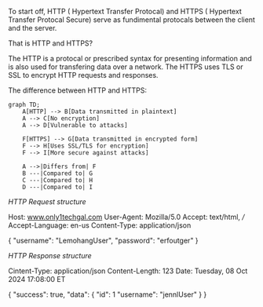 To start off, HTTP ( Hypertext Transfer Protocal) and HTTPS ( Hypertext Transfer Protocal Secure) serve as fundimental protocals between the client and the server.

That is HTTP and HTTPS?

The HTTP is a protocal or prescribed syntax for presenting information and is also used for transfering data over a network.
The HTTPS uses TLS or SSL to encrypt HTTP requests and responses.

The difference between HTTP and HTTPS:

```mermaid
graph TD;
    A[HTTP] --> B[Data transmitted in plaintext]
    A --> C[No encryption]
    A --> D[Vulnerable to attacks]
    
    F[HTTPS] --> G[Data transmitted in encrypted form]
    F --> H[Uses SSL/TLS for encryption]
    F --> I[More secure against attacks]
    
    A -->|Differs from| F
    B ---|Compared to| G
    C ---|Compared to| H
    D ---|Compared to| I
```

*HTTP Request structure*

Host: www.only1techgal.com
User-Agent: Mozilla/5.0
Accept: text/html, */*
Accept-Language: en-us
Content-Type: application/json

{
    "username": "LemohangUser",
    "password": "erfoutger"
}

*HTTP Response structure*

Cintent-Type: application/json
Content-Length: 123
Date: Tuesday, 08 Oct 2024 17:08:00 ET

{
    "success": true,
    "data": {
        "id": 1
        "username": "jennlUser"
    }
}